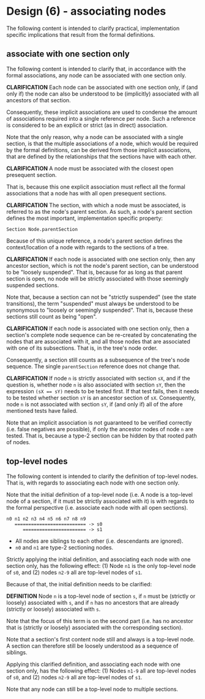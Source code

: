 
<!-- ======================================================================= -->
# Design (6) - associating nodes

The following content is intended to clarify practical, implementation
specific implications that result from the formal definitions.

<!-- ======================================================================= -->
## associate with one section only

The following content is intended to clarify that, in accordance with the
formal associations, any node can be associated with one section only.

**CLARIFICATION**
Each node can be associated with one section only, if (and only if) the node
can also be understood to be (implicitly) associated with all ancestors of
that section.

Consequently, these implicit associations are used to condense the amount
of associations required into a single reference per node. Such a reference
is considered to be an explicit or strict (as in direct) association.

Note that the only reason, why a node can be associated with a single section,
is that the multiple associations of a node, which would be required by the
formal definitions, can be derived from those implicit associations, that
are defined by the relationships that the sections have with each other.

**CLARIFICATION**
A node must be associated with the closest open presequent section.

That is, because this one explicit association must reflect all the formal
associations that a node has with all open presequent sections.

**CLARIFICATION**
The section, with which a node must be associated, is referred to as the
node's parent section. As such, a node's parent section defines the most
important, implementation specific property:

```
Section Node.parentSection
```

Because of this unique reference, a node's parent section defines
the context/location of a node with regards to the sections of a tree.

**CLARIFICATION**
If each node is associated with one section only, then any ancestor section,
which is not the node's parent section, can be understood to be "loosely
suspended". That is, because for as long as that parent section is open,
no node will be strictly associated with those seemingly suspended sections.

Note that, because a section can not be "strictly suspended" (see the state
transitions), the term "suspended" must always be understood to be synonymous
to "loosely or seemingly suspended". That is, because these sections still
count as being "open".

**CLARIFICATION**
If each node is associated with one section only, then a section's complete
node sequence can be re-created by concatenating the nodes that are associated
with it, and all those nodes that are associated with one of its subsections.
That is, in the tree's node order.

Consequently, a section still counts as a subsequence of the tree's
node sequence. The single `parentSection` reference does not change that.

**CLARIFICATION**
If node `n` is strictly associated with section `sX`, and if the question is,
whether node `n` is also associated with section `sY`, then the expression
`(sX == sY)` needs to be tested first. If that test fails, then it needs to be
tested whether section `sY` is an ancestor section of `sX`. Consequently, node
`n` is not associated with section `sY`, if (and only if) all of the afore
mentioned tests have failed.

Note that an implicit association is not guaranteed to be verified correctly
(i.e. false negatives are possible), if only the ancestor nodes of node `n`
are tested. That is, because a type-2 section can be hidden by that rooted
path of nodes.

<!-- ======================================================================= -->
## top-level nodes

The following content is intended to clarify the definition of top-level
nodes. That is, with regards to associating each node with one section only.

Note that the initial definition of a top-level node (i.e. A node is a
top-level node of a section, if it must be strictly associated with it)
is with regards to the formal perspective (i.e. associate each node with
all open sections).

```
n0 n1 n2 n3 n4 n5 n6 n7 n8 n9
   ========================== -> s0
      ======================= -> s1
```

* All nodes are siblings to each other (i.e. descendants are ignored).
* `n0` and `n1` are type-2 sectioning nodes.

Strictly applying the initial definition, and associating each node with one
section only, has the following effect: (1) Node `n1` is the only top-level
node of `s0`, and (2) nodes `n2-9` all are top-level nodes of `s1`.

Because of that, the initial definition needs to be clarified:

**DEFINITION**
Node `n` is a top-level node of section `s`, if `n` must be (strictly or
loosely) associated with `s`, and if `n` has no ancestors that are already
(strictly or loosely) associated with `s`.

Note that the focus of this term is on the second part (i.e. has no ancestor
that is (strictly or loosely) associated with the corresponding section).

Note that a section's first content node still and always is a top-level node.
A section can therefore still be loosely understood as a sequence of siblings.

Applying this clarified definition, and associating each node with one
section only, has the following effect: (1) Nodes `n1-9` all are top-level
nodes of `s0`, and (2) nodes `n2-9` all are top-level nodes of `s1`.

Note that any node can still be a top-level node to multiple sections.
